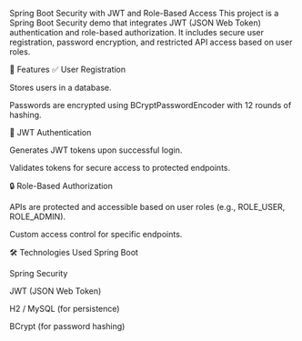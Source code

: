 Spring Boot Security with JWT and Role-Based Access
This project is a Spring Boot Security demo that integrates JWT (JSON Web Token) authentication and role-based authorization. It includes secure user registration, password encryption, and restricted API access based on user roles.

🚀 Features
✅ User Registration

Stores users in a database.

Passwords are encrypted using BCryptPasswordEncoder with 12 rounds of hashing.

🔐 JWT Authentication

Generates JWT tokens upon successful login.

Validates tokens for secure access to protected endpoints.

🔒 Role-Based Authorization

APIs are protected and accessible based on user roles (e.g., ROLE_USER, ROLE_ADMIN).

Custom access control for specific endpoints.

🛠️ Technologies Used
Spring Boot

Spring Security

JWT (JSON Web Token)

H2 / MySQL (for persistence)

BCrypt (for password hashing)

